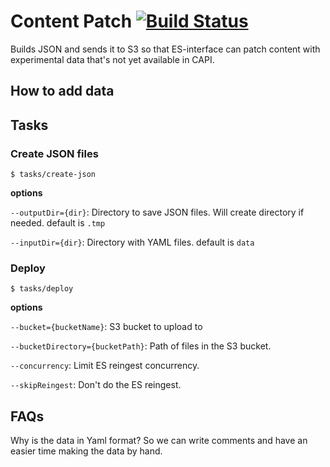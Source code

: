 # Content Patch [![Build Status][circle-image]][circle-url]

Builds JSON and sends it to S3 so that ES-interface can patch content with
experimental data that's not yet available in CAPI.

## How to add data


## Tasks

### Create JSON files

```
$ tasks/create-json
```

**options**

`--outputDir={dir}`: Directory to save JSON files. Will create directory if needed. default is `.tmp`

`--inputDir={dir}`: Directory with YAML files. default is `data`

### Deploy

```
$ tasks/deploy
```

**options**

`--bucket={bucketName}`: S3 bucket to upload to

`--bucketDirectory={bucketPath}`: Path of files in the S3 bucket.

`--concurrency`: Limit ES reingest concurrency.

`--skipReingest`: Don't do the ES reingest.

## FAQs

Why is the data in Yaml format? So we can write comments and have an easier time making the data by hand.

<!-- badge URLs -->
[circle-url]: https://circleci.com/gh/Financial-Times/next-content-patch
[circle-image]: https://circleci.com/gh/Financial-Times/next-content-patch.svg?style=svg
